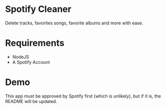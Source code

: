 # Spotify Cleaner
Delete tracks, favorites songs, favorite albums and more with ease.

# Requirements
* NodeJS
* A Spotify Account

# Demo
This app must be approved by Spotify first (which is unlikely), but if it is, the README will be updated.
